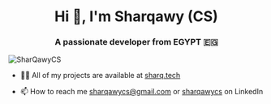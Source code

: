 <h1 align="center">Hi 👋, I'm Sharqawy (CS)</h1>
<h3 align="center">A passionate developer from EGYPT 🇪🇬</h3>

<p align="left"> <img src="https://komarev.com/ghpvc/?username=SharQawyCS&label=Profile%20views&color=000000&style=3d" alt="SharQawyCS" /> </p>


- 👨‍💻 All of my projects are available at [sharq.tech](https://sharq.tech)

- 📫 How to reach me sharqawycs@gmail.com or [sharqawycs](https://linkedin.com/in/sharqawycs) on LinkedIn
